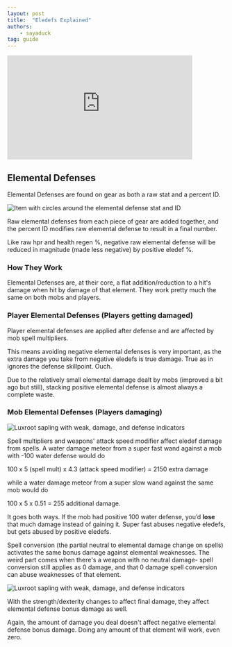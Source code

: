 ```yaml
---
layout: post
title:  "Eledefs Explained"
authors: 
    - sayaduck
tag: guide
---
```

<iframe width="426" height="240" src="https://www.youtube.com/embed/rVF6g13kIbk" frameborder="0" allowfullscreen> </iframe>

## Elemental Defenses

Elemental Defenses are found on gear as both a raw stat and a percent ID.

![Item with circles around the elemental defense stat and ID](/assets/images/eledef_itemcircles.png)

Raw elemental defenses from each piece of gear are added together, and the percent ID modifies raw elemental defense to result in a final number. 

Like raw hpr and health regen %, negative raw elemental defense will be reduced in magnitude (made less negative) by positive eledef %. 

### How They Work

Elemental Defenses are, at their core, a flat addition/reduction to a hit's damage when hit by damage of that element. They work pretty much the same on both mobs and players.

### Player Elemental Defenses (Players getting damaged)

Player elemental defenses are applied after defense and are affected by mob spell multipliers. 

This means avoiding negative elemental defenses is very important, as the extra damage you take from negative eledefs is true damage. True as in ignores the defense skillpoint. Ouch.

Due to the relatively small elemental damage dealt by mobs (improved a bit ago but still), stacking positive elemental defense is almost always a complete waste. 

### Mob Elemental Defenses (Players damaging)

![Luxroot sapling with weak, damage, and defense indicators](/assets/images/eledef_luxroot.png)

Spell multipliers and weapons' attack speed modifier affect eledef damage from spells.
A water damage meteor from a super fast wand against a mob with -100 water defense would do

100 x 5 (spell mult) x 4.3 (attack speed modifier) = 2150 extra damage

while a water damage meteor from a super slow wand against the same mob would do

100 x 5 x 0.51 = 255 additional damage.

It goes both ways. If the mob had positive 100 water defense, you’d **lose** that much damage instead of gaining it. Super fast abuses negative eledefs, but gets abused by positive eledefs.

Spell conversion (the partial neutral to elemental damage change on spells) activates the same bonus damage against elemental weaknesses. The weird part comes when there's a weapon with no neutral damage- spell conversion still applies as 0 damage, and that 0 damage spell conversion can abuse weaknesses of that element. 

![Luxroot sapling with weak, damage, and defense indicators](/assets/images/eledef_str.png)

With the strength/dexterity changes to affect final damage, they affect elemental defense bonus damage as well.

Again, the amount of damage you deal doesn't affect negative elemental defense bonus damage. Doing any amount of that element will work, even zero.